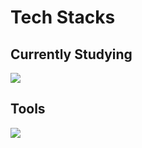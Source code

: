 # Tech Stacks
## Currently Studying
<img src="https://img.shields.io/badge/Swift-F05138?style=flat-square&logo=swift&logoColor=white"/>

## Tools
<img src="https://img.shields.io/badge/VisualStudioCode-007ACC?style=flat-square&logo=visualstudiocode&logoColor=white"/>
